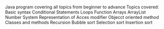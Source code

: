 Java program covering all topics from beginner to advance 
Topics covered:
Basic syntax
Conditional Statements
Loops
Function 
Arrays
ArrayList
Number System
Representation of Acces modifier
Objecct oriented method
Classes and methods
Recursion
Bubble sort
Selection sort
Insertion sort
